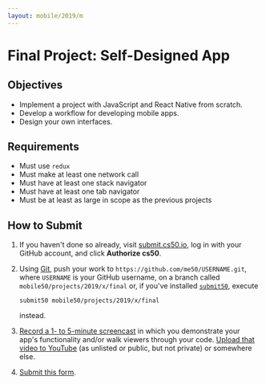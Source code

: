 ```yaml
---
layout: mobile/2019/m
---
```


# Final Project: Self-Designed App

## Objectives

* Implement a project with JavaScript and React Native from scratch.
* Develop a workflow for developing mobile apps.
* Design your own interfaces.

## Requirements
- Must use `redux`
- Must make at least one network call
- Must have at least one stack navigator
- Must have at least one tab navigator
- Must be at least as large in scope as the previous projects

## How to Submit

1. If you haven't done so already, visit [submit.cs50.io](https://submit.cs50.io/), log in with your GitHub account, and click **Authorize cs50**.
1. Using [Git](https://git-scm.com/downloads), push your work to `https://github.com/me50/USERNAME.git`, where `USERNAME` is your GitHub username, on a branch called `mobile50/projects/2019/x/final` or, if you've installed [`submit50`](https://cs50.readthedocs.io/submit50/), execute

   ```
   submit50 mobile50/projects/2019/x/final
   ```

   instead.
1. [Record a 1- to 5-minute screencast](https://www.howtogeek.com/205742/how-to-record-your-windows-mac-linux-android-or-ios-screen/) in which you demonstrate your app's functionality and/or walk viewers through your code. [Upload that video to YouTube](https://www.youtube.com/upload) (as unlisted or public, but not private) or somewhere else.
1. [Submit this form](https://forms.cs50.io/b92d65c7-6dd0-40d3-93a8-75cc12cf2aed).

